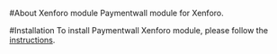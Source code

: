 #About Xenforo module
Paymentwall module for Xenforo.

#Installation
To install Paymentwall Xenforo module, please follow the [instructions](https://www.paymentwall.com/en/documentation/XenForo/1515).
